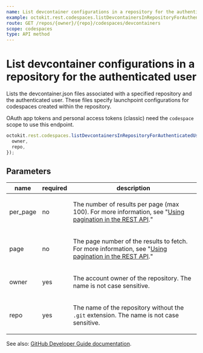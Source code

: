 ```yaml
---
name: List devcontainer configurations in a repository for the authenticated user
example: octokit.rest.codespaces.listDevcontainersInRepositoryForAuthenticatedUser({ owner, repo })
route: GET /repos/{owner}/{repo}/codespaces/devcontainers
scope: codespaces
type: API method
---
```


# List devcontainer configurations in a repository for the authenticated user

Lists the devcontainer.json files associated with a specified repository and the authenticated user. These files
specify launchpoint configurations for codespaces created within the repository.

OAuth app tokens and personal access tokens (classic) need the `codespace` scope to use this endpoint.

```js
octokit.rest.codespaces.listDevcontainersInRepositoryForAuthenticatedUser({
  owner,
  repo,
});
```

## Parameters

<table>
  <thead>
    <tr>
      <th>name</th>
      <th>required</th>
      <th>description</th>
    </tr>
  </thead>
  <tbody>
    <tr><td>per_page</td><td>no</td><td>

The number of results per page (max 100). For more information, see "[Using pagination in the REST API](https://docs.github.com/rest/using-the-rest-api/using-pagination-in-the-rest-api)."

</td></tr>
<tr><td>page</td><td>no</td><td>

The page number of the results to fetch. For more information, see "[Using pagination in the REST API](https://docs.github.com/rest/using-the-rest-api/using-pagination-in-the-rest-api)."

</td></tr>
<tr><td>owner</td><td>yes</td><td>

The account owner of the repository. The name is not case sensitive.

</td></tr>
<tr><td>repo</td><td>yes</td><td>

The name of the repository without the `.git` extension. The name is not case sensitive.

</td></tr>
  </tbody>
</table>

See also: [GitHub Developer Guide documentation](https://docs.github.com/rest/codespaces/codespaces#list-devcontainer-configurations-in-a-repository-for-the-authenticated-user).
